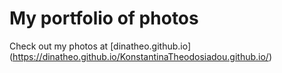 # My portfolio of photos

Check out my photos at [dinatheo.github.io] (https://dinatheo.github.io/KonstantinaTheodosiadou.github.io/)
